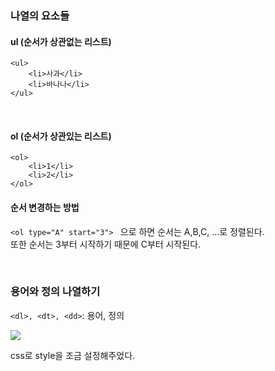 ### 나열의 요소들  

#### ul (순서가 상관없는 리스트)

```
<ul>
    <li>사과</li>
    <li>바나나</li>
</ul>
```

<br>

#### ol (순서가 상관있는 리스트)

```
<ol>
    <li>1</li>
    <li>2</li>
</ol>
```

#### 순서 변경하는 방법
```<ol type="A" start="3"> ``` 으로 하면 순서는 A,B,C, ...로 정렬된다.  
또한 순서는 3부터 시작하기 때문에 C부터 시작된다.  

<br>


### 용어와 정의 나열하기  

`<dl>, <dt>, <dd>`: 용어, 정의 

![](./Images/dd,dt,dl.png)  

css로 style을 조금 설정해주었다.  
